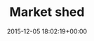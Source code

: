 ---
title:		"Market shed"
type:		"photos"
mediatype:		"upload"
location:		"Berlin, Germany"
date:		"2015-12-05 18:02:19+00:00"
album:		"city"
filename:		"berlin-christmas-market-shed.md"
series:		"christmas-market"
cl_public_id:		"city/berlin-christmas-market-shed"
cl_version:		1497000194
format:		"tiff"
bytes:		2222928
width:		810
height:		1440
colours:
- "#0E0402"
- "#232010"
- "#0F0706"
- "#191104"
- "#393C25"
- "#D2D7B6"
- "#737650"
- "#6B7352"
- "#040103"
- "#777446"
- "#828A6C"
- "#060205"
- "#B4B885"
- "#796738"
- "#C5D6C3"
- "#72816F"
- "#D6B96B"
- "#FCFAF5"
- "#CAC378"
- "#20201B"
exposure_mode:		"Auto"
program:		"Aperture-priority AE"
aperture:		"2.8"
focal_length:		"50.0 mm"
iso:		"2500"
shutter_speed:		"1/80"
metering:		"Multi-segment"
flash:		"Off, Did not fire"
white_balance:		"Custom"
colour_temp:		"3650"
has_crop:		"false"
orientation:		"Horizontal (normal)"
camera_model:		"NIKON D800"
lens_info:		"24-70mm f/2.8"
artist: "Matt Finucane"
x_resolution:		"300"
y_resolution:		"300"
---